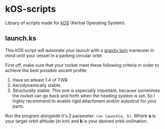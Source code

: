 # kOS-scripts
Library of scripts made for [kOS](https://github.com/KSP-KOS/KOS) (Kerbal Operating System).

## launch.ks
This kOS script will automate your launch with a [gravity turn](https://wiki.kerbalspaceprogram.com/wiki/Gravity_turn) maneuver in mind until your vessel in a parking circular orbit.

First off, make sure that your rocket meet these following criteria in order to achieve the best possible ascent profile:
1. Have an atleast 1.4 of TWR.
2. Aerodynamically stable.
3. Structurally stable.
This one is especially important, because sometimes the rocket can go back and forth when the heading system is set. So I highly recommend to enable rigid attachment and/or autostrut for your parts.

Run the program alongside it's 2 parameter: `run launch(a, b)`. Where **a** is your target orbit altitude (in km) and **b** is your desired orbit inclination.
